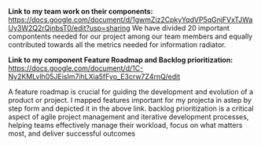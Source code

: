**Link to my team work on their components:**
https://docs.google.com/document/d/1gwmZiz2CpkyYqdVP5qGnjFVxTJWaUy3W2Q2rQjnbsT0/edit?usp=sharing
We have divided 20 important compontents needed for our project among our team members and equally contributed towards all the metrics needed for information radiator.

**Link to my component Feature Roadmap and Backlog prioritization:**
https://docs.google.com/document/d/1C-Ny2KMLvlh05JEisIm7ihLXia5fFyo_E3crw7Z4rnQ/edit

A feature roadmap is crucial for guiding the development and evolution of a product or project. I mapped features important for my projecta in astep by step form and depicted it in the above link.
backlog prioritization is a critical aspect of agile project management and iterative development processes, helping teams effectively manage their workload, focus on what matters most, and deliver successful outcomes
